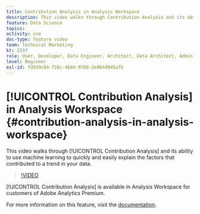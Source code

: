 ```yaml
---
title: Contribution Analysis in Analysis Workspace
description: This video walks through Contribution Analysis and its ability to use machine learning to quickly and easily explain the factors that contributed to a trend in your data.
feature: Data Science
topics: 
activity: use
doc-type: feature video
team: Technical Marketing
kt: 2337
role: User, Developer, Data Engineer, Architect, Data Architect, Admin, Leader
level: Beginner
exl-id: fd939c04-f28c-4b84-9768-2e9644945afb
---
```

# [!UICONTROL Contribution Analysis] in Analysis Workspace {#contribution-analysis-in-analysis-workspace}

This video walks through [!UICONTROL Contribution Analysis] and its ability to use machine learning to quickly and easily explain the factors that contributed to a trend in your data.

>[!VIDEO](https://video.tv.adobe.com/v/25443/?quality=12)

[!UICONTROL Contribution Analysis] is available in Analysis Workspace for customers of Adobe Analytics Premium.

For more information on this feature, visit the [documentation](https://marketing.adobe.com/resources/help/en_US/analytics/analysis-workspace/anomaly_detection.html).
